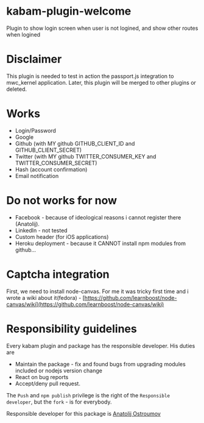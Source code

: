 kabam-plugin-welcome
===================

Plugin to show login screen when user is not logined, and show other routes when logined

Disclaimer
===================

This plugin is needed to test in action the passport.js integration to mwc_kernel application.
Later, this plugin will be merged to other plugins or deleted.

Works
===================

 - Login/Password
 - Google
 - Github (with MY github GITHUB_CLIENT_ID and GITHUB_CLIENT_SECRET)
 - Twitter (with MY github TWITTER_CONSUMER_KEY and TWITTER_CONSUMER_SECRET)
 - Hash (account confirmation)
 - Email notification

Do not works for now
===================

 - Facebook - because of ideological reasons i cannot register there (Anatolij).
 - LinkedIn - not tested
 - Custom header (for iOS applications)
 - Heroku deployment - because it CANNOT install npm modules from github...


Captcha integration
===================
First, we need to install node-canvas. For me it was tricky first time and i wrote a wiki about it(fedora) -
[https://github.com/learnboost/node-canvas/wiki](https://github.com/learnboost/node-canvas/wiki)

Responsibility guidelines
================
Every kabam plugin and package has the responsible developer. His duties are

- Maintain the package - fix and found bugs from upgrading modules included or nodejs version change
- React on bug reports
- Accept/deny pull request.

The `Push` and `npm publish` privilege is the right of the `Responsible developer`, but the `fork` - is for everybody.

Responsible developer for this package is  [Anatolij Ostroumov](https://github.com/vodolaz095)
